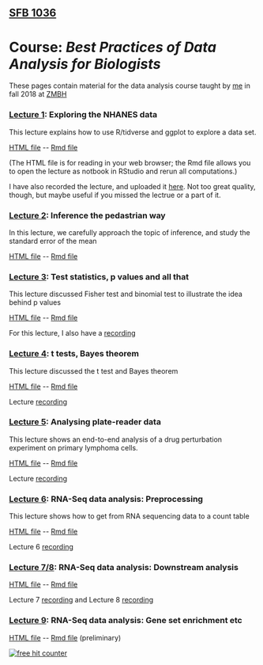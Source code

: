 ## [SFB 1036](https://www.zmbh.uni-heidelberg.de/sfb1036/)
# Course: *Best Practices of Data Analysis for Biologists*

These pages contain material for the data analysis course taught by [me](https://www.zmbh.uni-heidelberg.de/Anders/default.shtml) in fall 2018 at [ZMBH](https://www.zmbh.uni-heidelberg.de/)

### [Lecture 1](lecture1.html): Exploring the NHANES data

This lecture explains how to use R/tidverse and ggplot to explore a data set.

[HTML file](lecture1.html)  --  [Rmd file](lecture1.Rmd)

(The HTML file is for reading in your web browser; the Rmd file allows you to open the lecture as notbook in RStudio and rerun all computations.)

I have also recorded the lecture, and uploaded it [here](https://www.youtube.com/watch?v=CphBsb1UCgs). Not too great quality, though, but maybe useful if you missed the lectrue or a part of it.


### [Lecture 2](lecture2.html): Inference the pedastrian way

In this lecture, we carefully approach the topic of inference, and study the standard error of the mean

[HTML file](lecture2.html)  --  [Rmd file](lecture2.Rmd)


### [Lecture 3](lecture3.html): Test statistics, p values and all that

This lecture discussed Fisher test and binomial test to illustrate the idea behind p values

[HTML file](tests.html)  --  [Rmd file](tests.Rmd)

For this lecture, I also have a [recording](https://www.youtube.com/watch?v=lg7-wBK9Cxw)


### [Lecture 4](lecture4.html): t tests, Bayes theorem

This lecture discussed the t test and Bayes theorem

[HTML file](lecture4.html)  --  [Rmd file](lecture4.Rmd)

Lecture [recording](https://www.youtube.com/watch?v=5Rqwa18QifM)


### [Lecture 5](lecture5.html): Analysing plate-reader data

This lecture shows an end-to-end analysis of a drug perturbation experiment on primary lymphoma cells.

[HTML file](lecture5.html)  --  [Rmd file](lecture5.Rmd)

Lecture [recording](https://www.youtube.com/watch?v=olEQIRasSSc)


### [Lecture 6](lecture6.html): RNA-Seq data analysis: Preprocessing

This lecture shows how to get from RNA sequencing data to a count table

[HTML file](lecture6.html)  --  [Rmd file](lecture6.Rmd)

Lecture 6 [recording](https://youtu.be/tULYFW2XXpM) 


### [Lecture 7/8](lecture8.html): RNA-Seq data analysis: Downstream analysis

[HTML file](lecture8.html)  --  [Rmd file](lecture8.Rmd)

Lecture 7 [recording](https://youtu.be/UGQJEmo1yPY) and 
Lecture 8 [recording](https://www.youtube.com/watch?v=eXUOHSsqP18)


### [Lecture 9](lecture9.html): RNA-Seq data analysis: Gene set enrichment etc

[HTML file](lecture9.html)  --  [Rmd file](lecture9.Rmd)
(preliminary)



<!-- Default Statcounter code for Data analysis course
https://simon-anders.github.io/data_analysis_course/ -->
<script type="text/javascript">
var sc_project=11861680; 
var sc_invisible=1; 
var sc_security="52b97ecc"; 
</script>
<script type="text/javascript"
src="https://www.statcounter.com/counter/counter.js"
async></script>
<noscript><div class="statcounter"><a title="free hit
counter" href="http://statcounter.com/" target="_blank"><img
class="statcounter"
src="//c.statcounter.com/11861680/0/52b97ecc/1/" alt="free
hit counter"></a></div></noscript>
<!-- End of Statcounter Code -->